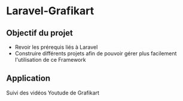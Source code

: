 # Laravel-Grafikart

## Objectif du projet
- Revoir les prérequis liés à Laravel
- Construire différents projets afin de pouvoir gérer plus facilement l'utilisation de ce Framework

## Application
Suivi des vidéos Youtude de Grafikart
